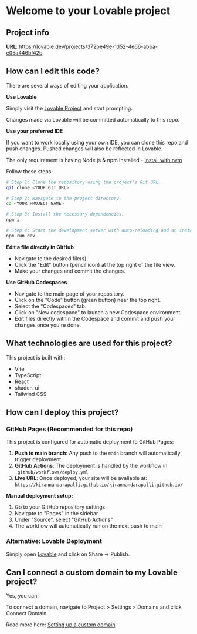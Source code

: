 # Welcome to your Lovable project

## Project info

**URL**: https://lovable.dev/projects/372be49e-1d52-4e66-abba-e05a446bf42b

## How can I edit this code?

There are several ways of editing your application.

**Use Lovable**

Simply visit the [Lovable Project](https://lovable.dev/projects/372be49e-1d52-4e66-abba-e05a446bf42b) and start prompting.

Changes made via Lovable will be committed automatically to this repo.

**Use your preferred IDE**

If you want to work locally using your own IDE, you can clone this repo and push changes. Pushed changes will also be reflected in Lovable.

The only requirement is having Node.js & npm installed - [install with nvm](https://github.com/nvm-sh/nvm#installing-and-updating)

Follow these steps:

```sh
# Step 1: Clone the repository using the project's Git URL.
git clone <YOUR_GIT_URL>

# Step 2: Navigate to the project directory.
cd <YOUR_PROJECT_NAME>

# Step 3: Install the necessary dependencies.
npm i

# Step 4: Start the development server with auto-reloading and an instant preview.
npm run dev
```

**Edit a file directly in GitHub**

- Navigate to the desired file(s).
- Click the "Edit" button (pencil icon) at the top right of the file view.
- Make your changes and commit the changes.

**Use GitHub Codespaces**

- Navigate to the main page of your repository.
- Click on the "Code" button (green button) near the top right.
- Select the "Codespaces" tab.
- Click on "New codespace" to launch a new Codespace environment.
- Edit files directly within the Codespace and commit and push your changes once you're done.

## What technologies are used for this project?

This project is built with:

- Vite
- TypeScript
- React
- shadcn-ui
- Tailwind CSS

## How can I deploy this project?

### GitHub Pages (Recommended for this repo)

This project is configured for automatic deployment to GitHub Pages:

1. **Push to main branch**: Any push to the `main` branch will automatically trigger deployment
2. **GitHub Actions**: The deployment is handled by the workflow in `.github/workflows/deploy.yml`
3. **Live URL**: Once deployed, your site will be available at: `https://kirannandarapalli.github.io/kirannandarapalli.github.io/`

**Manual deployment setup:**
1. Go to your GitHub repository settings
2. Navigate to "Pages" in the sidebar
3. Under "Source", select "GitHub Actions"
4. The workflow will automatically run on the next push to main

### Alternative: Lovable Deployment

Simply open [Lovable](https://lovable.dev/projects/372be49e-1d52-4e66-abba-e05a446bf42b) and click on Share -> Publish.

## Can I connect a custom domain to my Lovable project?

Yes, you can!

To connect a domain, navigate to Project > Settings > Domains and click Connect Domain.

Read more here: [Setting up a custom domain](https://docs.lovable.dev/tips-tricks/custom-domain#step-by-step-guide)
